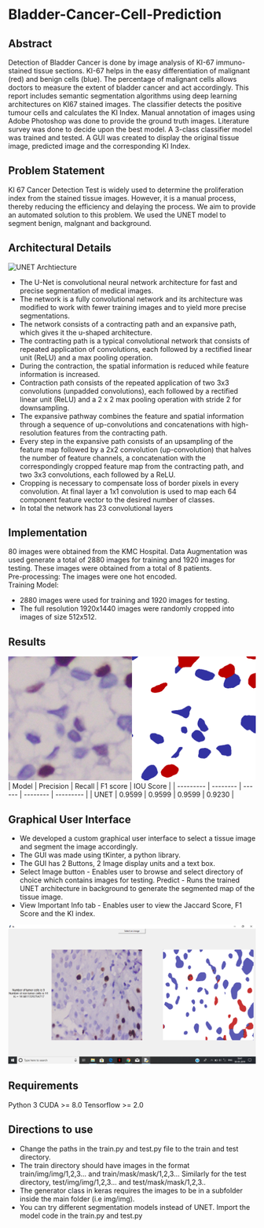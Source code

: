 # Bladder-Cancer-Cell-Prediction
 ## **Abstract** ##
 Detection of Bladder Cancer is done by image analysis of KI-67 immuno-stained tissue sections. KI-67 helps in the easy differentiation of malignant (red) and benign cells (blue). The percentage of malignant cells allows doctors to measure the extent of bladder cancer and act accordingly. This report includes semantic segmentation algorithms using deep learning architectures on KI67 stained images. The classifier detects the positive tumour cells and calculates the KI Index. Manual annotation of images using Adobe Photoshop was done to provide the ground truth images. Literature survey was done to decide upon the best model. A 3-class classifier model was trained and tested. A GUI was created to display the original tissue image, predicted image and the corresponding KI Index.
## **Problem Statement** ##
KI 67 Cancer Detection Test is widely used to determine the proliferation index from the stained tissue images. However, it is a manual process, thereby reducing the efficiency and delaying the process. We aim to provide an automated solution to this problem.
We used the UNET model to segment benign, malgnant and background.
## **Architectural Details** ##
![UNET Archtiecture](https://miro.medium.com/max/2824/1*f7YOaE4TWubwaFF7Z1fzNw.png)
* The U-Net is convolutional neural network architecture for fast and precise segmentation of medical images.
* The network is a fully convolutional network and its architecture was modified to work with fewer training images and to yield more precise segmentations.
* The network consists of a contracting path and an expansive path, which gives it the u-shaped architecture.
* The contracting path is a typical convolutional network that consists of repeated application of convolutions, each followed by a rectified linear unit (ReLU) and a max pooling operation.
* During the contraction, the spatial information is reduced while feature information is increased.
* Contraction path consists of the repeated application of two 3x3 convolutions (unpadded convolutions), each followed by a rectified linear unit (ReLU) and a 2 x 2 max pooling operation with stride 2 for downsampling.
* The expansive pathway combines the feature and spatial information through a sequence of up-convolutions and concatenations with high-resolution features from the contracting path.
* Every step in the expansive path consists of an upsampling of the feature map followed by a 2x2 convolution (up-convolution) that halves the number of feature channels, a concatenation with the correspondingly cropped feature map from the contracting path, and two 3x3 convolutions, each followed by a ReLU.
* Cropping is necessary to compensate loss of border pixels in every convolution. At final layer a 1x1 convolution is used to map each 64 component feature vector to the desired number of classes.
* In total the network has 23 convolutional layers
## Implementation ##
80 images were obtained from the KMC Hospital. Data Augmentation was used generate a total of 2880 images for training and 1920 images for testing. These images were obtained from a total of 8 patients. <br />
Pre-processing: The images were one hot encoded. <br/>
Training Model: <br/>
*	2880 images were used for training and 1920 images for testing.
*	The full resolution 1920x1440 images were randomly cropped into images of size 512x512.
## Results ##
![Segmented Image](Images/first.png "Results")
| Model      | Precision | Recall | F1 score | IOU Score |
| ---------  | --------  | ------ | -------- | --------- |
| UNET       | 0.9599    | 0.9599 | 0.9599   | 0.9230    |
 
 ## **Graphical User Interface** ##
 * We developed a custom graphical user interface to select a tissue image and segment the image accordingly. 
 * The GUI was made using tKinter, a python library.
 * The GUI has 2 Buttons, 2 Image display units and a text box.
 * Select Image button - Enables user to browse and select directory of choice which contains images for testing. Predict - Runs the trained UNET architecture in background to generate the segmented map of the tissue image.
* View Important Info tab - Enables user to view the Jaccard Score, F1 Score and the KI index.

![Segmented Image](Images/Screenshot%20(32).png "GUI")

## **Requirements** ##
Python 3
CUDA >= 8.0
Tensorflow >= 2.0


 ## **Directions to use** ##
* Change the paths in the train.py and test.py file to the train and test directory.
* The train directory should have images in the format train/img/img/1,2,3... and train/mask/mask/1,2,3... Similarly for the test directory, test/img/img/1,2,3... and test/mask/mask/1,2,3..
* The generator class in keras requires the images to be in a subfolder inside the main folder (i.e img/img).
* You can try different segmentation models instead of UNET. Import the model code in the train.py and test.py

